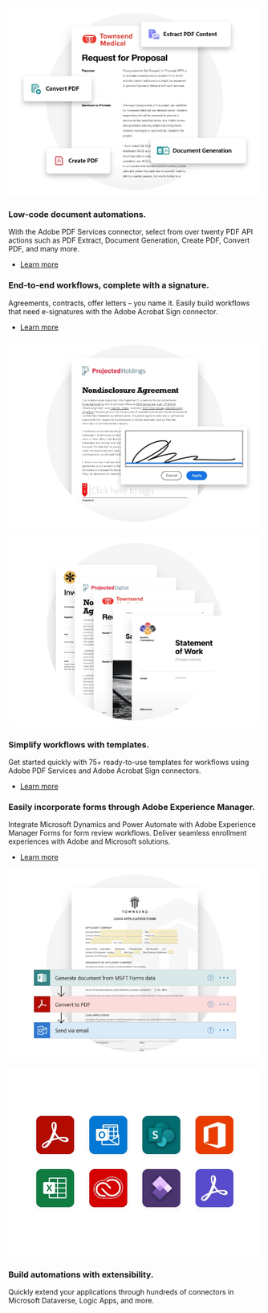 <TextBlock slots="image, heading,text,buttons" theme="lightest" headerElementType="h2" variantsTypePrimary='secondary'  isPrimaryBtn homeZigZag className="home-zigzag-comp-padding Adobe-PDF-Services-API ms-zigzag-cta-one zigzag-align"/>

![PDF Services API Workflow](../../images/lowCode_Image_Desktop.jpg)

### Low-code document automations.

With the Adobe PDF Services connector, select from over twenty PDF API actions such as PDF Extract, Document Generation, Create PDF, Convert PDF, and many more.

- [Learn more](https://docs.microsoft.com/en-us/connectors/adobepdftools/)


<TextBlock slots="heading,text,buttons,image" theme="lightest" headerElementType="h2" variantsTypePrimary='secondary'  isPrimaryBtn homeZigZag className="home-zigzag-comp-padding Adobe-PDF-Services-API ms-zigzag-cta-two zigzag-align"/>

### End-to-end workflows, complete with a signature.

Agreements, contracts, offer letters – you name it. Easily build workflows that need e-signatures with the Adobe Acrobat Sign connector.


- [Learn more](https://powerautomate.microsoft.com/en-us/connectors/details/shared_adobesign/adobe-sign)

![PDF Services API Workflow](../../images/endToEnd_Image_Desktop.jpg)


<TextBlock slots="image, heading,text,buttons" theme="lightest" headerElementType="h2" variantsTypePrimary='secondary'  isPrimaryBtn homeZigZag className="home-zigzag-comp-padding Adobe-PDF-Services-API ms-zigzag-cta-three zigzag-align"/>

![PDF Services API Workflow](../../images/simplify_Image_Desktop.jpg)

### Simplify workflows with templates.

Get started quickly with 75+ ready-to-use templates for workflows using Adobe PDF Services and Adobe Acrobat Sign connectors.

- [Learn more](https://powerautomate.microsoft.com/en-US/connectors/details/shared_adobepdftools/adobe-pdf-services/)


<TextBlock slots="heading,text,buttons,image" theme="lightest" headerElementType="h2" variantsTypePrimary='secondary'  isPrimaryBtn homeZigZag className="home-zigzag-comp-padding Adobe-PDF-Services-API ms-zigzag-cta-four zigzag-align"/>

### Easily incorporate forms through Adobe Experience Manager.

Integrate Microsoft Dynamics and Power Automate with Adobe Experience Manager Forms for form review workflows. Deliver seamless enrollment experiences with Adobe and Microsoft solutions.

- [Learn more](https://experienceleague.adobe.com/docs/experience-manager-cloud-service/content/forms/forms-microsoft-power-automate-integration.html)

![PDF Services API Workflow](../../images/forms_Image_Desktop.jpg)


<TextBlock slots="image, heading,text" theme="lightest" headerElementType="h2" variantsTypePrimary='secondary'  isPrimaryBtn homeZigZag className="home-zigzag-comp-padding Adobe-PDF-Services-API ms-zigzag-cta-five zigzag-align"/>

![PDF Services API Workflow](../../images/api_Image_Desktop.jpg)

### Build automations with extensibility.

Quickly extend your applications through hundreds of connectors in Microsoft Dataverse, Logic Apps, and more.